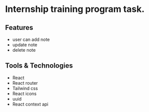 # Internship training program task.

## Features

- user can add note
- update note
- delete note

## Tools & Technologies

- React
- React router
- Tailwind css
- React icons
- uuid
- React context api
